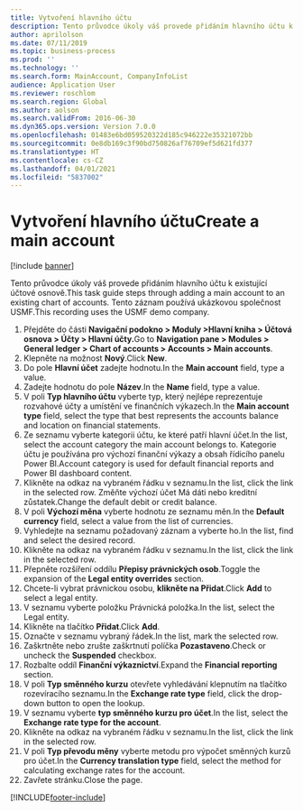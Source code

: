 ```yaml
---
title: Vytvoření hlavního účtu
description: Tento průvodce úkoly váš provede přidáním hlavního účtu k existující účtové osnově.
author: aprilolson
ms.date: 07/11/2019
ms.topic: business-process
ms.prod: ''
ms.technology: ''
ms.search.form: MainAccount, CompanyInfoList
audience: Application User
ms.reviewer: roschlom
ms.search.region: Global
ms.author: aolson
ms.search.validFrom: 2016-06-30
ms.dyn365.ops.version: Version 7.0.0
ms.openlocfilehash: 01483e6bd059520322d185c946222e35321072bb
ms.sourcegitcommit: 0e8db169c3f90bd750826af76709ef5d621fd377
ms.translationtype: HT
ms.contentlocale: cs-CZ
ms.lasthandoff: 04/01/2021
ms.locfileid: "5837002"
---
```

# <a name="create-a-main-account"></a><span data-ttu-id="15a92-103">Vytvoření hlavního účtu</span><span class="sxs-lookup"><span data-stu-id="15a92-103">Create a main account</span></span>

[!include [banner](../../includes/banner.md)]

<span data-ttu-id="15a92-104">Tento průvodce úkoly váš provede přidáním hlavního účtu k existující účtové osnově.</span><span class="sxs-lookup"><span data-stu-id="15a92-104">This task guide steps through adding a main account to an existing chart of accounts.</span></span> <span data-ttu-id="15a92-105">Tento záznam používá ukázkovou společnost USMF.</span><span class="sxs-lookup"><span data-stu-id="15a92-105">This recording uses the USMF demo company.</span></span>  

1. <span data-ttu-id="15a92-106">Přejděte do části **Navigační podokno > Moduly >Hlavní kniha > Účtová osnova > Účty > Hlavní účty.**</span><span class="sxs-lookup"><span data-stu-id="15a92-106">Go to **Navigation pane > Modules > General ledger > Chart of accounts > Accounts > Main accounts**.</span></span>
2. <span data-ttu-id="15a92-107">Klepněte na možnost **Nový**.</span><span class="sxs-lookup"><span data-stu-id="15a92-107">Click **New**.</span></span>
3. <span data-ttu-id="15a92-108">Do pole **Hlavní účet** zadejte hodnotu.</span><span class="sxs-lookup"><span data-stu-id="15a92-108">In the **Main account** field, type a value.</span></span>
4. <span data-ttu-id="15a92-109">Zadejte hodnotu do pole **Název**.</span><span class="sxs-lookup"><span data-stu-id="15a92-109">In the **Name** field, type a value.</span></span>
5. <span data-ttu-id="15a92-110">V poli **Typ hlavního účtu** vyberte typ, který nejlépe reprezentuje rozvahové účty a umístění ve finančních výkazech.</span><span class="sxs-lookup"><span data-stu-id="15a92-110">In the **Main account type** field, select the type that best represents the accounts balance and location on financial statements.</span></span>
6. <span data-ttu-id="15a92-111">Ze seznamu vyberte kategorii účtu, ke které patří hlavní účet.</span><span class="sxs-lookup"><span data-stu-id="15a92-111">In the list, select the account category the main account belongs to.</span></span> <span data-ttu-id="15a92-112">Kategorie účtu je používána pro výchozí finanční výkazy a obsah řídicího panelu Power BI.</span><span class="sxs-lookup"><span data-stu-id="15a92-112">Account category is used for default financial reports and Power BI dashboard content.</span></span>  
7. <span data-ttu-id="15a92-113">Klikněte na odkaz na vybraném řádku v seznamu.</span><span class="sxs-lookup"><span data-stu-id="15a92-113">In the list, click the link in the selected row.</span></span> <span data-ttu-id="15a92-114">Změňte výchozí účet Má dáti nebo kreditní zůstatek.</span><span class="sxs-lookup"><span data-stu-id="15a92-114">Change the default debit or credit balance.</span></span>  
8. <span data-ttu-id="15a92-115">V poli **Výchozí měna** vyberte hodnotu ze seznamu měn.</span><span class="sxs-lookup"><span data-stu-id="15a92-115">In the **Default currency** field, select a value from the list of currencies.</span></span>
9. <span data-ttu-id="15a92-116">Vyhledejte na seznamu požadovaný záznam a vyberte ho.</span><span class="sxs-lookup"><span data-stu-id="15a92-116">In the list, find and select the desired record.</span></span>
10. <span data-ttu-id="15a92-117">Klikněte na odkaz na vybraném řádku v seznamu.</span><span class="sxs-lookup"><span data-stu-id="15a92-117">In the list, click the link in the selected row.</span></span>
11. <span data-ttu-id="15a92-118">Přepněte rozšíření oddílu **Přepisy právnických osob**.</span><span class="sxs-lookup"><span data-stu-id="15a92-118">Toggle the expansion of the **Legal entity overrides** section.</span></span>
12. <span data-ttu-id="15a92-119">Chcete-li vybrat právnickou osobu, **klikněte na Přidat**.</span><span class="sxs-lookup"><span data-stu-id="15a92-119">Click **Add** to select a legal entity.</span></span>
13. <span data-ttu-id="15a92-120">V seznamu vyberte položku Právnická položka.</span><span class="sxs-lookup"><span data-stu-id="15a92-120">In the list, select the Legal entity.</span></span>
14. <span data-ttu-id="15a92-121">Klikněte na tlačítko **Přidat**.</span><span class="sxs-lookup"><span data-stu-id="15a92-121">Click **Add**.</span></span>
15. <span data-ttu-id="15a92-122">Označte v seznamu vybraný řádek.</span><span class="sxs-lookup"><span data-stu-id="15a92-122">In the list, mark the selected row.</span></span>
16. <span data-ttu-id="15a92-123">Zaškrtněte nebo zrušte zaškrtnutí políčka **Pozastaveno**.</span><span class="sxs-lookup"><span data-stu-id="15a92-123">Check or uncheck the **Suspended** checkbox.</span></span>
17. <span data-ttu-id="15a92-124">Rozbalte oddíl **Finanční výkaznictví**.</span><span class="sxs-lookup"><span data-stu-id="15a92-124">Expand the **Financial reporting** section.</span></span>
18. <span data-ttu-id="15a92-125">V poli **Typ směnného kurzu** otevřete vyhledávání klepnutím na tlačítko rozevíracího seznamu.</span><span class="sxs-lookup"><span data-stu-id="15a92-125">In the **Exchange rate type** field, click the drop-down button to open the lookup.</span></span>
19. <span data-ttu-id="15a92-126">V seznamu vyberte **typ směnného kurzu pro účet**.</span><span class="sxs-lookup"><span data-stu-id="15a92-126">In the list, select the **Exchange rate type for the account**.</span></span>
20. <span data-ttu-id="15a92-127">Klikněte na odkaz na vybraném řádku v seznamu.</span><span class="sxs-lookup"><span data-stu-id="15a92-127">In the list, click the link in the selected row.</span></span>
21. <span data-ttu-id="15a92-128">V poli **Typ převodu měny** vyberte metodu pro výpočet směnných kurzů pro účet.</span><span class="sxs-lookup"><span data-stu-id="15a92-128">In the **Currency translation type** field, select the method for calculating exchange rates for the account.</span></span>
22. <span data-ttu-id="15a92-129">Zavřete stránku.</span><span class="sxs-lookup"><span data-stu-id="15a92-129">Close the page.</span></span>



[!INCLUDE[footer-include](../../../includes/footer-banner.md)]
